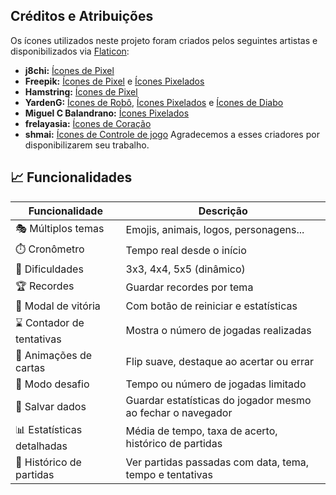 ## Créditos e Atribuições

Os ícones utilizados neste projeto foram criados pelos seguintes artistas e disponibilizados via [Flaticon](https://www.flaticon.com):

* **j8chi:** [Ícones de Pixel](https://www.flaticon.com/free-icons/pixel)
* **Freepik:** [Ícones de Pixel](https://www.flaticon.com/free-icons/pixel) e [Ícones Pixelados](https://www.flaticon.com/free-icons/pixelated)
* **Hamstring:** [Ícones de Pixel](https://www.flaticon.com/free-icons/pixel)
* **YardenG:** [Ícones de Robô](https://www.flaticon.com/free-icons/robot), [Ícones Pixelados](https://www.flaticon.com/free-icons/pixelated) e [Ícones de Diabo](https://www.flaticon.com/free-icons/devil)
* **Miguel C Balandrano:** [Ícones Pixelados](https://www.flaticon.com/free-icons/pixelated)
* **frelayasia:** [Ícones de Coração](https://www.flaticon.com/free-icons/heart)
* **shmai:** [Ícones de Controle de jogo](https://www.flaticon.com/free-icons/game-controller)
Agradecemos a esses criadores por disponibilizarem seu trabalho.
 
 
## 📈 Funcionalidades

| Funcionalidade             | Descrição                                                            |
| -------------------------- | -------------------------------------------------------------------- |
| 🎭 Múltiplos temas         | Emojis, animais, logos, personagens...                               | FEITO
| ⏱️ Cronômetro              | Tempo real desde o início                                            | FEITO
| 🧠 Dificuldades            | 3x3, 4x4, 5x5 (dinâmico)                                             | FEITO
| 🏆 Recordes                | Guardar recordes por tema                                            | FEITO
| 🎉 Modal de vitória        | Com botão de reiniciar e estatísticas                                | FEITO
| ⌛ Contador de tentativas  | Mostra o número de jogadas realizadas                                | FEITO
| 🔄 Animações de cartas     | Flip suave, destaque ao acertar ou errar                             | FEITO
| 🧩 Modo desafio            | Tempo ou número de jogadas limitado                                  | FEITO
| 💾 Salvar dados            | Guardar estatísticas do jogador mesmo ao fechar o navegador          | FEITO
| 📊 Estatísticas detalhadas | Média de tempo, taxa de acerto, histórico de partidas                | FEITO
| 📅 Histórico de partidas   | Ver partidas passadas com data, tema, tempo e tentativas             | FEITO